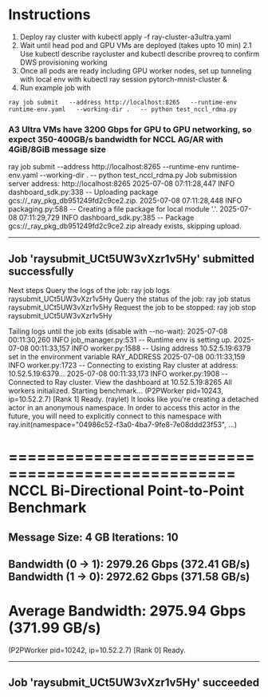 # Instructions

1. Deploy ray cluster with kubectl apply -f ray-cluster-a3ultra.yaml 
2. Wait until head pod and GPU VMs are deployed (takes upto 10 min)
2.1 Use kubectl describe raycluster and kubectl describe provreq to confirm DWS provisioning working
3. Once all pods are ready including GPU worker nodes, set up tunneling with local env with kubectl ray session pytorch-mnist-cluster &
4. Run example job with
```
ray job submit   --address http://localhost:8265   --runtime-env runtime-env.yaml   --working-dir .   -- python test_nccl_rdma.py
```

### A3 Ultra VMs have 3200 Gbps for GPU to GPU networking, so expect 350-400GB/s bandwidth for NCCL AG/AR with 4GiB/8GiB message size

ray job submit   --address http://localhost:8265   --runtime-env runtime-env.yaml   --working-dir .   -- python test_nccl_rdma.py
Job submission server address: http://localhost:8265
2025-07-08 07:11:28,447 INFO dashboard_sdk.py:338 -- Uploading package gcs://_ray_pkg_db951249fd2c9ce2.zip.
2025-07-08 07:11:28,448 INFO packaging.py:588 -- Creating a file package for local module '.'.
2025-07-08 07:11:29,729 INFO dashboard_sdk.py:385 -- Package gcs://_ray_pkg_db951249fd2c9ce2.zip already exists, skipping upload.

-------------------------------------------------------
Job 'raysubmit_UCt5UW3vXzr1v5Hy' submitted successfully
-------------------------------------------------------

Next steps
  Query the logs of the job:
    ray job logs raysubmit_UCt5UW3vXzr1v5Hy
  Query the status of the job:
    ray job status raysubmit_UCt5UW3vXzr1v5Hy
  Request the job to be stopped:
    ray job stop raysubmit_UCt5UW3vXzr1v5Hy

Tailing logs until the job exits (disable with --no-wait):
2025-07-08 00:11:30,260 INFO job_manager.py:531 -- Runtime env is setting up.
2025-07-08 00:11:33,157 INFO worker.py:1588 -- Using address 10.52.5.19:6379 set in the environment variable RAY_ADDRESS
2025-07-08 00:11:33,159 INFO worker.py:1723 -- Connecting to existing Ray cluster at address: 10.52.5.19:6379...
2025-07-08 00:11:33,173 INFO worker.py:1908 -- Connected to Ray cluster. View the dashboard at 10.52.5.19:8265 
All workers initialized. Starting benchmark...
(P2PWorker pid=10243, ip=10.52.2.7) [Rank 1] Ready.
(raylet) It looks like you're creating a detached actor in an anonymous namespace. In order to access this actor in the future, you will need to explicitly connect to this namespace with ray.init(namespace="04986c52-f3a0-4ba7-9fe8-7e08ddd23f53", ...)

==================================================
 NCCL Bi-Directional Point-to-Point Benchmark
==================================================
  Message Size: 4 GB
  Iterations: 10
--------------------------------------------------
  Bandwidth (0 -> 1): 2979.26 Gbps (372.41 GB/s)
  Bandwidth (1 -> 0): 2972.62 Gbps (371.58 GB/s)
--------------------------------------------------
  Average Bandwidth: 2975.94 Gbps (371.99 GB/s)
==================================================

(P2PWorker pid=10242, ip=10.52.2.7) [Rank 0] Ready.

------------------------------------------
Job 'raysubmit_UCt5UW3vXzr1v5Hy' succeeded
------------------------------------------
